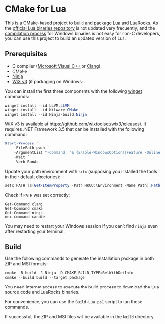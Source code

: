 # CMake for Lua

This is a CMake-based project to build and package [Lua](https://lua.org/) and
[LuaRocks](https://luarocks.org/). As the [official Lua binaries
repository](https://luabinaries.sourceforge.net/) is not updated very
frequently, and the [compilation
process](https://www.lua.org/manual/5.4/readme.html) for Windows binaries is not
easy for non-C developers, you can use this project to build an updated version
of Lua.

## Prerequisites

- C compiler ([Microsoft Visual
  C++](https://learn.microsoft.com/cpp/overview/visual-cpp-in-visual-studio) or
  [Clang](https://clang.llvm.org/))
- [CMake](https://cmake.org/)
- [Ninja](https://ninja-build.org/)
- [WiX v3](https://wixtoolset.org/docs/wix3/) (if packaging on Windows)

You can install the first three components with the following
[winget](https://learn.microsoft.com/windows/package-manager/winget/) commands:

```powershell
winget install --id LLVM.LLVM
winget install --id Kitware.CMake
winget install --id Ninja-build.Ninja
```

WiX v3 is available at <https://github.com/wixtoolset/wix3/releases/>. It
requires .NET Framework 3.5 that can be installed with the following command:

```powershell
Start-Process `
    -FilePath pwsh `
    -ArgumentList "-Command `"& {Enable-WindowsOptionalFeature -Online -FeatureName NetFx3}`"" `
    -Wait `
    -Verb RunAs
```

Update your path environment with `setx` (supposing you installed the tools in
their default directories):

```powershell
setx PATH ($(Get-ItemProperty -Path HKCU:\Environment -Name Path).Path + "$env:ProgramFiles\LLVM\bin;${env:ProgramFiles(x86)}\WiX Toolset v3.11\bin")
```

Check if `PATH` was set correctly:

```
Get-Command clang
Get-Command cmake
Get-Command ninja
Get-Command candle
```

You may need to restart your Windows session if you can't find `ninja` even
after restarting your terminal.

## Build

Use the following commands to generate the installation package in both ZIP and
MSI formats:

```powershell
cmake -B build -G Ninja -D CMAKE_BUILD_TYPE=RelWithDebInfo
cmake --build build --target package
```

You need Internet access to execute the build process to download the Lua source
code and LuaRocks binaries.

For convenience, you can use the `Build-Lua.ps1` script to run these commands.

If successful, the ZIP and MSI files will be available in the `build` directory.
